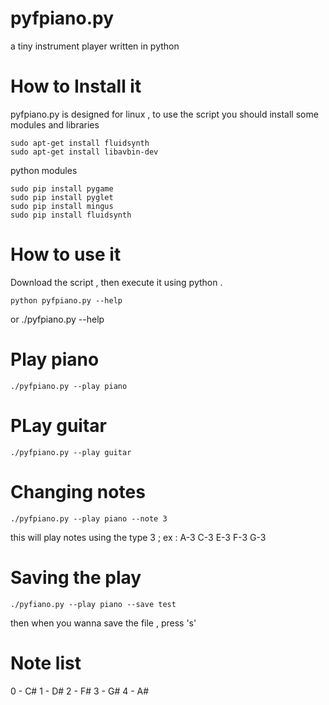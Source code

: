 # pyfpiano.py
a tiny instrument player written in python

# How to Install it

pyfpiano.py is designed for linux , to use the script you should install some modules and libraries

    sudo apt-get install fluidsynth
    sudo apt-get install libavbin-dev
    
python modules

    sudo pip install pygame
    sudo pip install pyglet
    sudo pip install mingus
    sudo pip install fluidsynth
    
# How to use it
 
Download the script , then execute it using python .

    python pyfpiano.py --help
or
    ./pyfpiano.py --help
    
# Play piano

    ./pyfpiano.py --play piano
  
# PLay guitar

    ./pyfpiano.py --play guitar
    
# Changing notes

    ./pyfpiano.py --play piano --note 3
    
this will play notes using the type 3 ; ex : A-3 C-3 E-3 F-3 G-3  
    
# Saving the play

    ./pyfiano.py --play piano --save test
    
then when you wanna save the file , press 's' 

# Note list 

0 - C#
1 - D#
2 - F# 
3 - G# 
4 - A# 
